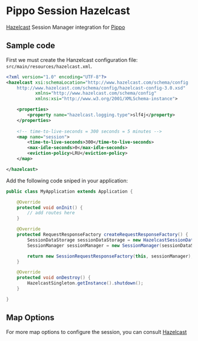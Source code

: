 Pippo Session Hazelcast
=====================
[Hazelcast](http://hazelcast.org/) Session Manager integration for [Pippo](http://www.pippo.ro/)

Sample code
---------------

First we must create the Hanzelcast configuration file: `src/main/resources/hazelcast.xml`.

```xml
<?xml version="1.0" encoding="UTF-8"?>
<hazelcast xsi:schemaLocation="http://www.hazelcast.com/schema/config
    http://www.hazelcast.com/schema/config/hazelcast-config-3.0.xsd"
           xmlns="http://www.hazelcast.com/schema/config"
           xmlns:xsi="http://www.w3.org/2001/XMLSchema-instance">

    <properties>
        <property name="hazelcast.logging.type">slf4j</property>
    </properties>
    
    <!-- time-to-live-seconds = 300 seconds = 5 minutes -->
    <map name="session">
        <time-to-live-seconds>300</time-to-live-seconds>
        <max-idle-seconds>0</max-idle-seconds>
        <eviction-policy>LRU</eviction-policy>
    </map>

</hazelcast>
```

Add the following code sniped in your application:

```java
public class MyApplication extends Application {

    @Override
    protected void onInit() {
        // add routes here
    }

    @Override
    protected RequestResponseFactory createRequestResponseFactory() {
        SessionDataStorage sessionDataStorage = new HazelcastSessionDataStorage(HazelcastSingleton.getInstance());
        SessionManager sessionManager = new SessionManager(sessionDataStorage);

        return new SessionRequestResponseFactory(this, sessionManager);
    }

    @Override
    protected void onDestroy() {
        HazelcastSingleton.getInstance().shutdown();
    }

}
```

Map Options
---------------
For more map options to configure the session, you can consult [Hazelcast](http://docs.hazelcast.org/docs/3.6/manual/html-single/index.html#evicting-map-entries)
